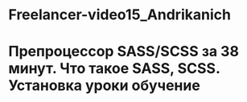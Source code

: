 # Freelancer-video15_Andrikanich
# Препроцессор SASS/SCSS за 38 минут. Что такое SASS, SCSS. Установка уроки обучение